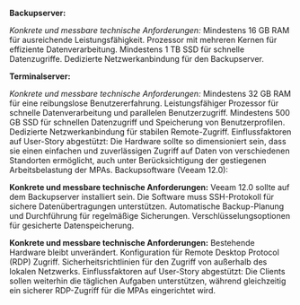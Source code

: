 **Backupserver:**

*Konkrete und messbare technische Anforderungen:*
Mindestens 16 GB RAM für ausreichende Leistungsfähigkeit.
Prozessor mit mehreren Kernen für effiziente Datenverarbeitung.
Mindestens 1 TB SSD für schnelle Datenzugriffe.
Dedizierte Netzwerkanbindung für den Backupserver.

**Terminalserver:**

*Konkrete und messbare technische Anforderungen:*
Mindestens 32 GB RAM für eine reibungslose Benutzererfahrung.
Leistungsfähiger Prozessor für schnelle Datenverarbeitung und parallelen Benutzerzugriff.
Mindestens 500 GB SSD für schnellen Datenzugriff und Speicherung von Benutzerprofilen.
Dedizierte Netzwerkanbindung für stabilen Remote-Zugriff.
Einflussfaktoren auf User-Story abgestützt:
Die Hardware sollte so dimensioniert sein, dass sie einen einfachen und zuverlässigen Zugriff auf Daten von verschiedenen Standorten ermöglicht, auch unter Berücksichtigung der gestiegenen Arbeitsbelastung der MPAs.
Backupsoftware (Veeam 12.0):

**Konkrete und messbare technische Anforderungen:**
Veeam 12.0 sollte auf dem Backupserver installiert sein.
Die Software muss SSH-Protokoll für sichere Datenübertragungen unterstützen.
Automatische Backup-Planung und Durchführung für regelmäßige Sicherungen.
Verschlüsselungsoptionen für gesicherte Datenspeicherung.


**Konkrete und messbare technische Anforderungen:**
Bestehende Hardware bleibt unverändert.
Konfiguration für Remote Desktop Protocol (RDP) Zugriff.
Sicherheitsrichtlinien für den Zugriff von außerhalb des lokalen Netzwerks.
Einflussfaktoren auf User-Story abgestützt:
Die Clients sollen weiterhin die täglichen Aufgaben unterstützen, während gleichzeitig ein sicherer RDP-Zugriff für die MPAs eingerichtet wird.